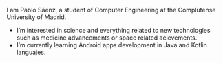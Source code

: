I am Pablo Sáenz, a student of Computer Engineering at the Complutense University of Madrid.
- I’m interested in science and everything related to new technologies such as medicine advancements or space related acievements.
- I’m currently learning Android apps development in Java and Kotlin languajes.

<!---
PabloSaenz99/PabloSaenz99 is a ✨ special ✨ repository because its `README.md` (this file) appears on your GitHub profile.
You can click the Preview link to take a look at your changes.
--->
